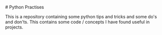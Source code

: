 # Python Practises

This is a repository containing some python tips and tricks and some do's and don'ts. This contains some code / concepts I have found useful in projects.